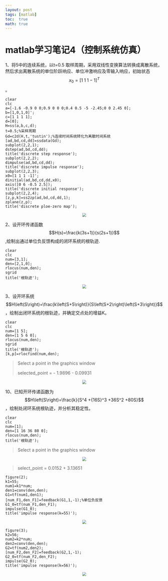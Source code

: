 ```yaml
---
layout: post
tags: [matlab]
toc:  true
math: true
---
```

# matlab学习笔记4（控制系统仿真）

1、将5中的连续系统，以t=0.5 取样周期，采用双线性变换算法转换成离散系统，然后求出离散系统的单位阶跃响应、单位冲激响应及零输入响应，初始状态$$x_0 ={\left\lbrack 1\;1\;1-1\right\rbrack }^T$$ 。

```
clear
clc
a=[-1.6 -0.9 0 0;0.9 0 0 0;0.4 0.5 -5 -2.45;0 0 2.45 0];
b=[1,0,1,0]';
c=[1 1 1 1];
d=[0];
H=ss(a,b,c,d);
t=0.5;%采样周期
Gd=c2d(H,t,'tustin');%连续时间系统转化为离散时间系统
[ad,bd,cd,dd]=ssdata(Gd);
subplot(2,2,1);
dstep(ad,bd,cd,dd);
title('discrete step response');
subplot(2,2,2);
dimpulse(ad,bd,cd,dd);
title('discrete impulse response');
subplot(2,2,3);
x0=[1 1 1 -1]';
dinitial(ad,bd,cd,dd,x0);
axis([0 6 -0.5 2.5]);
title('discrete initial response');
subplot(2,2,4);
[z,p,k]=ss2zp(ad,bd,cd,dd,1);
zplane(z,p);
title('discrete ploe-zero map');
```

<div align=center><img src="https://project1002.oss-cn-beijing.aliyuncs.com/matlab/figure_6.png" style="zoom:80%;" /></div>

2、设开环传递函数$$H(s)=\frac{k(3s+1)}{s(2s+1)}$$,绘制出通过单位负反馈构成的闭环系统的根轨迹.

```
clear
clc
num=[3,1];
den=[2,1,0];
rlocus(num,den);
sgrid
title('根轨迹');
```

<div align=center><img src="https://project1002.oss-cn-beijing.aliyuncs.com/matlab/figure_7.png" style="zoom:80%;" /></div>

3、设开环系统$$H\left(S\right)=\frac{k\left(S+5\right)}{S\left(S+2\right)\left(S+3\right)}$$，绘制出闭环系统的根轨迹，并确定交点处的增益K。

```
clear
clc
num=[1 5];
den=[1 5 6 0];
rlocus(num,den);
sgrid
title('根轨迹');
[k,p]=rlocfind(num,den);
```

> Select a point in the graphics window 
>
> selected_point = - 1.9896 - 0.09931

<div align=center><img src="https://project1002.oss-cn-beijing.aliyuncs.com/matlab/figure_8.png" style="zoom:80%;" /></div>

10、已知开环传递函数为$$H\left(S\right)=\frac{k}{S^4 +{16S}^3 +36S^2 +80S}$$，绘制处闭环系统根轨迹，并分析其稳定性。

```
clear
clc
num=[1];
den=[1 16 36 80 0];
rlocus(num,den);
title('根轨迹');
```

> Select a point in the graphics window

<div align=center><img src="https://project1002.oss-cn-beijing.aliyuncs.com/matlab/figure_9.png" style="zoom:80%;" /></div>

> select_point = 0.0152 + 3.13651

```
figure(2);
k1=55;
num1=k1*num;
den1=conv(den,den);
G1=tf(num1,den1);
[num_F1,den_F1]=feedback(G1,1,-1);%单位负反馈
G1_0=tf(num_F1,den_F1);
impulse(G1_0);
title('impulse response(k=55)');
```

<div align=center><img src="https://project1002.oss-cn-beijing.aliyuncs.com/matlab/figure_11.png" style="zoom:80%;" /></div>

```
figure(3);
k2=56;
num2=k2*num;
den2=conv(den,den);
G2=tf(num2,den2);
[num_F2,den_F2]=feedback(G2,1,-1);
G2_0=tf(num_F2,den_F2);
impulse(G2_0);
title('impulse response(k=56)');
```

<div align=center><img src="https://project1002.oss-cn-beijing.aliyuncs.com/matlab/figure_12.png" style="zoom:80%;" /></div>


